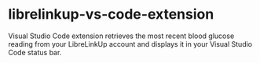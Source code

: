 # librelinkup-vs-code-extension
Visual Studio Code extension retrieves the most recent blood glucose reading from your LibreLinkUp account and displays it in your Visual Studio Code status bar.
